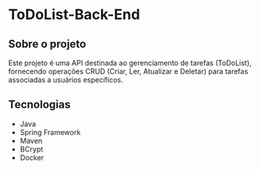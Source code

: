 # ToDoList-Back-End

## Sobre o projeto
Este projeto é uma API destinada ao gerenciamento de tarefas (ToDoList), fornecendo operações CRUD (Criar, Ler, Atualizar e Deletar) para tarefas associadas a usuários específicos.

## Tecnologias
* Java
* Spring Framework
* Maven
* BCrypt
* Docker
